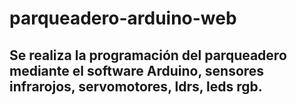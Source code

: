 # parqueadero-arduino-web



## Se realiza la programación del parqueadero mediante el software Arduino, sensores infrarojos, servomotores, ldrs, leds rgb.

